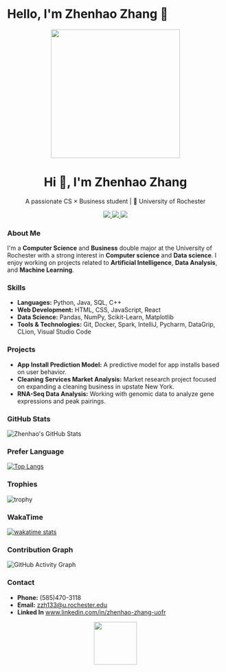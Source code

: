 # Hello, I'm Zhenhao Zhang 👋

<!-- README.md -->
<div align="center">
  <img src="https://media.giphy.com/media/L8K62iTDkzGX6/giphy.gif" width="300">
</div>

<h1 align="center">Hi 👋, I'm Zhenhao Zhang</h1>
<p align="center">A passionate CS × Business student | 📍 University of Rochester</p>

<p align="center">
  <a href="https://github.com/X0X0X00" target="_blank">
    <img src="https://img.shields.io/badge/GitHub-100000?style=for-the-badge&logo=github&logoColor=white" />
  </a>
  <a href="www.linkedin.com/in/zhenhao-zhang-uofr" target="_blank">
    <img src="https://img.shields.io/badge/LinkedIn-0A66C2?style=for-the-badge&logo=linkedin&logoColor=white" />
  </a>
  <a href="mailto:zzh133@u.rochester.edu">
    <img src="https://img.shields.io/badge/Email-zzh133@u.rochester.edu-blue?style=for-the-badge&logo=gmail&logoColor=white" />
  </a>
</p>


### About Me
I'm a **Computer Science** and **Business** double major at the University of Rochester with a strong interest in **Computer science** and **Data science**. I enjoy working on projects related to **Artificial Intelligence**, **Data Analysis**, and **Machine Learning**.

### Skills
- **Languages:** Python, Java, SQL, C++
- **Web Development:** HTML, CSS, JavaScript, React
- **Data Science:** Pandas, NumPy, Scikit-Learn, Matplotlib
- **Tools & Technologies:** Git, Docker, Spark, IntelliJ, Pycharm, DataGrip, CLion, Visual Studio Code

### Projects
- **App Install Prediction Model:** A predictive model for app installs based on user behavior.
- **Cleaning Services Market Analysis:** Market research project focused on expanding a cleaning business in upstate New York.
- **RNA-Seq Data Analysis:** Working with genomic data to analyze gene expressions and peak pairings.

### GitHub Stats
![Zhenhao's GitHub Stats](https://github-readme-stats.vercel.app/api?username=X0X0X00&show_icons=true&theme=transparent)


### Prefer Language
[![Top Langs](https://github-readme-stats.vercel.app/api/top-langs/?username=anuraghazra&layout=compact)](https://github.com/X0X0X00/github-readme-stats)


### Trophies
![trophy](https://github-profile-trophy.vercel.app/?username=X0X0X00&theme=flat&column=7)


### WakaTime
[![wakatime stats](https://github-readme-stats.vercel.app/api/wakatime?username=zzzh&theme=transparent)](https://wakatime.com/@zzzh)


### Contribution Graph
![GitHub Activity Graph](https://github-activity-graph.vercel.app/graph?username=X0X0X00&theme=github-compact)


### Contact
- **Phone:** (585)470-3118
- **Email:** zzh133@u.rochester.edu
- **Linked In** www.linkedin.com/in/zhenhao-zhang-uofr


<div align="center">
  <a href="https://github.com/X0X0X00">
    <img src="https://media.giphy.com/media/HoffxyN8ghVuw/giphy.gif" width="100">
  </a>
</div>

